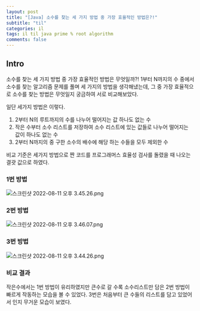 ```yaml
---
layout: post
title: "[Java] 소수를 찾는 세 가지 방법 중 가장 효율적인 방법은?!"
subtitle: "til"
categories: il
tags: il til java prime % root algorithm
comments: false
---
```

## **Intro**

소수를 찾는 세 가지 방법 중 가장 효율적인 방법은 무엇일까?!
1부터 N까지의 수 중에서 소수를 찾는 알고리즘 문제를 풀며 세 가지의 방법을 생각해냈는데,
그 중 가장 효율적으로 소수를 찾는 방법은 무엇일지 궁금하여 서로 비교해보았다.

일단 세가지 방법은 이렇다.

1. 2부터 N의 루트까지의 수를 나누어 떨어지는 값 하나도 없는 수
2. 작은 수부터 소수 리스트를 저장하여 소수 리스트에 있는 값들로 나누어 떨어지는 값이 하나도 없는 수
3. 2부터 N까지의 중 구한 소수의 배수에 해당 하는 수들을 모두 제외한 수

비교 기준은 세가지 방법으로 짠 코드를 프로그래머스 효율성 검사를 돌렸을 때 나오는 결괏 값으로 하였다.

### 1번 방법

![스크린샷 2022-08-11 오후 3.45.26.png](https://s3-us-west-2.amazonaws.com/secure.notion-static.com/50e86c20-62a5-42f4-8156-42e3bc646486/%E1%84%89%E1%85%B3%E1%84%8F%E1%85%B3%E1%84%85%E1%85%B5%E1%86%AB%E1%84%89%E1%85%A3%E1%86%BA_2022-08-11_%E1%84%8B%E1%85%A9%E1%84%92%E1%85%AE_3.45.26.png)

### 2번 방법

![스크린샷 2022-08-11 오후 3.46.07.png](https://s3-us-west-2.amazonaws.com/secure.notion-static.com/c7b62dd1-8b9a-4ca5-9f48-8915e06d4ce7/%E1%84%89%E1%85%B3%E1%84%8F%E1%85%B3%E1%84%85%E1%85%B5%E1%86%AB%E1%84%89%E1%85%A3%E1%86%BA_2022-08-11_%E1%84%8B%E1%85%A9%E1%84%92%E1%85%AE_3.46.07.png)

### 3번 방법

![스크린샷 2022-08-11 오후 3.44.26.png](https://s3-us-west-2.amazonaws.com/secure.notion-static.com/3a8880df-ffbd-41db-839f-f5c9bd82a7b3/%E1%84%89%E1%85%B3%E1%84%8F%E1%85%B3%E1%84%85%E1%85%B5%E1%86%AB%E1%84%89%E1%85%A3%E1%86%BA_2022-08-11_%E1%84%8B%E1%85%A9%E1%84%92%E1%85%AE_3.44.26.png)

### 비교 결과

작은수에서는 1번 방법이 유리하였지만 큰수로 갈 수록 소수리스트만 담은 2번 방법이 빠르게 작동하는 모습을 볼 수 있었다. 3번은 처음부터 큰 수들의 리스트를 담고 있었어서 인지 무거운 모습이 보였다.